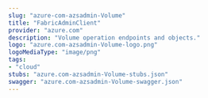 ```yaml
---
slug: "azure-com-azsadmin-Volume"
title: "FabricAdminClient"
provider: "azure.com"
description: "Volume operation endpoints and objects."
logo: "azure.com-azsadmin-Volume-logo.png"
logoMediaType: "image/png"
tags:
- "cloud"
stubs: "azure.com-azsadmin-Volume-stubs.json"
swagger: "azure.com-azsadmin-Volume-swagger.json"
---
```

